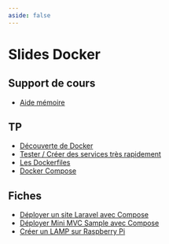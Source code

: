 ```yaml
---
aside: false
---
```


# Slides Docker

<ClientOnly>
<SlidesDeck src="docker" />
</ClientOnly>

## Support de cours

- [Aide mémoire](/cheatsheets/docker/)

## TP

- [Découverte de Docker](/tp/docker/introduction.md)
- [Tester / Créer des services très rapidement](/tp/docker/creer_server_local.md)
- [Les Dockerfiles](/tp/docker/dockerfile.md)
- [Docker Compose](/tp/docker/docker_compose.md)

## Fiches

- [Déployer un site Laravel avec Compose](/tp/ops/deployer-laravel-docker.md)
- [Déployer Mini MVC Sample avec Compose](/tp/ops/mini-mvc-sample/mini-mvc-sample-docker.md)
- [Créer un LAMP sur Raspberry Pi](/tp/rpi/web-stack.md)